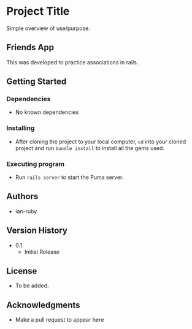 # Project Title

Simple overview of use/purpose.

## Friends App

This was developed to practice associations in rails. 

## Getting Started

### Dependencies

* No known dependencies

### Installing

* After cloning the project to your local computer, `cd` into your cloned project and run `bundle install` to install all the gems used.

### Executing program

* Run `rails server` to start the Puma server.


## Authors

- ian-ruby

## Version History

* 0.1
    * Initial Release

## License

* To be added. 

## Acknowledgments

* Make a pull request to appear here